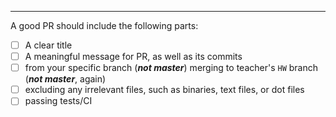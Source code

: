 
<!-- Please fill the following checkboxes -->
---
A good PR should include the following parts:

- [ ] A clear title
- [ ] A meaningful message for PR, as well as its commits
- [ ] from your specific branch (***not master***) merging to teacher's `HW` branch (***not master***, again)
- [ ] excluding any irrelevant files, such as binaries, text files, or dot files
- [ ] passing tests/CI
